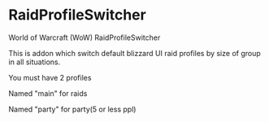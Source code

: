 # RaidProfileSwitcher
World of Warcraft (WoW) RaidProfileSwitcher

This is addon which switch default blizzard UI raid profiles by size of group in all situations.

You must have 2 profiles

Named "main" for raids

Named "party" for party(5 or less ppl)